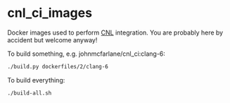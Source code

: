 # cnl_ci_images

Docker images used to perform [CNL](https://github.com/johnmcfarlane/cnl/)
integration. You are probably here by accident but welcome anyway!

To build something, e.g. johnmcfarlane/cnl_ci:clang-6:

```sh
./build.py dockerfiles/2/clang-6
```

To build everything:

```sh
./build-all.sh
```
